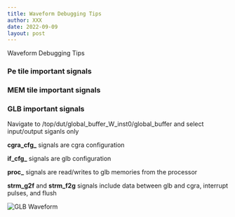 ```yaml
---
title: Waveform Debugging Tips
author: XXX
date: 2022-09-09
layout: post
---
```


Waveform Debugging Tips

### Pe tile important signals

### MEM tile important signals

### GLB important signals

Navigate to /top/dut/global_buffer_W_inst0/global_buffer and select input/output siganls only

**cgra_cfg_** signals are cgra configuration

**if_cfg_** signals are glb configuration 

**proc_** signals are read/writes to glb memories from the processor

**strm_g2f** and **strm_f2g** signals include data between glb and cgra, interrupt pulses, and flush

![GLB Waveform](/aha-wiki-page/assets/glb_waveform.png)
